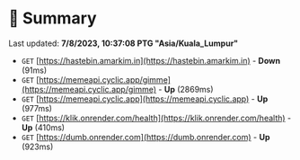 # 📖 Summary
Last updated: **7/8/2023, 10:37:08 PTG "Asia/Kuala_Lumpur"**

- `GET` [https://hastebin.amarkim.in](https://hastebin.amarkim.in) - **Down** (91ms)
- `GET` [https://memeapi.cyclic.app/gimme](https://memeapi.cyclic.app/gimme) - **Up** (2869ms)
- `GET` [https://memeapi.cyclic.app](https://memeapi.cyclic.app) - **Up** (977ms)
- `GET` [https://klik.onrender.com/health](https://klik.onrender.com/health) - **Up** (410ms)
- `GET` [https://dumb.onrender.com](https://dumb.onrender.com) - **Up** (923ms)

